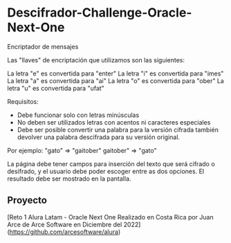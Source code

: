 # Descifrador-Challenge-Oracle-Next-One

Encriptador de mensajes

Las "llaves" de encriptación que utilizamos son las siguientes:

La letra "e" es convertida para "enter"
La letra "i" es convertida para "imes"
La letra "a" es convertida para "ai"
La letra "o" es convertida para "ober"
La letra "u" es convertida para "ufat"

Requisitos:

- Debe funcionar solo con letras minúsculas
- No deben ser utilizados letras con acentos ni caracteres especiales
- Debe ser posible convertir una palabra para la versión cifrada también devolver una palabra descifrada para su versión original.

Por ejemplo:
"gato" => "gaitober"
gaitober" => "gato"

La página debe tener campos para inserción del texto que será cifrado o desifrado, y el usuario debe poder escoger entre as dos opciones.
El resultado debe ser mostrado en la pantalla.

## Proyecto

[Reto 1 Alura Latam - Oracle Next One Realizado en Costa Rica por Juan Arce de Arce Software en Diciembre del 2022] (https://github.com/arcesoftware/alura)
